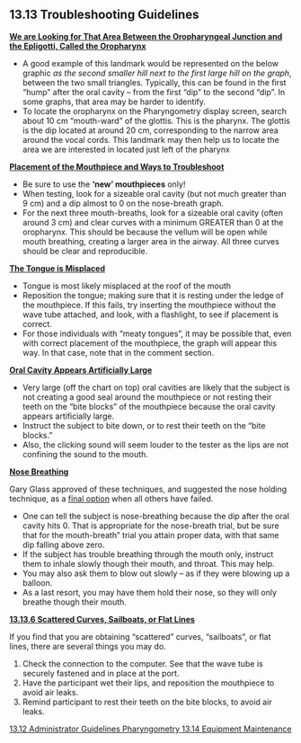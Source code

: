 ## 13.13 Troubleshooting Guidelines

<u>**We are Looking for That Area Between the Oropharyngeal Junction and the Epligotti, Called the Oropharynx**</u>

* A good example of this landmark would be represented on the below graphic _as the second smaller hill next to the first large hill on the graph_, between the two small triangles. Typically, this can be found in the first “hump” after the oral cavity – from the first “dip” to the second “dip”.  In some graphs, that area may be harder to identify.
* To locate the oropharynx on the Pharyngometry display screen, search about 10 cm “mouth-ward” of the glottis. This is the pharynx.  The glottis is the dip located at around 20 cm, corresponding to the narrow area around the vocal cords.  This landmark may then help us to locate the area we are interested in located just left of the pharynx

<u>**Placement of the Mouthpiece and Ways to Troubleshoot**</u>

* Be sure to use the **‘new’ mouthpieces** only!
* When testing, look for a sizeable oral cavity (but not much greater than 9 cm) and a dip almost to 0 on the nose-breath graph.
* For the next three mouth-breaths, look for a sizeable oral cavity (often around 3 cm) and clear curves with a minimum GREATER than 0 at the oropharynx.  This should be because the vellum will be open while mouth breathing, creating a larger area in the airway.  All three curves should be clear and reproducible.

<u>**The Tongue is Misplaced**</u>

* Tongue is most likely misplaced at the roof of the mouth
* Reposition the tongue; making sure that it is resting under the ledge of the mouthpiece.  If this fails, try inserting the mouthpiece without the wave tube attached, and look, with a flashlight, to see if placement is correct.
* For those individuals with “meaty tongues”, it may be possible that, even with correct placement of the mouthpiece, the graph will appear this way.  In that case, note that in the comment section.

<u>**Oral Cavity Appears Artificially Large**</u>

* Very large (off the chart on top) oral cavities are likely that the subject is not creating a good seal around the mouthpiece or not resting their teeth on the “bite blocks” of the mouthpiece because the oral cavity appears artificially large.
* Instruct the subject to bite down, or to rest their teeth on the “bite blocks.”
* Also, the clicking sound will seem louder to the tester as the lips are not confining the sound to the mouth.

<u>**Nose Breathing**</u>

Gary Glass approved of these techniques, and suggested the nose holding technique, as a <u>final option</u> when all others have failed.

* One can tell the subject is nose-breathing because the dip after the oral cavity hits 0.  That is appropriate for the nose-breath trial, but be sure that for the mouth-breath” trial you attain proper data, with that same dip falling above zero.
* If the subject has trouble breathing through the mouth only, instruct them to inhale slowly though their mouth, and throat.  This may help.
* You may also ask them to blow out slowly – as if they were blowing up a balloon.
* As a last resort, you may have them hold their nose, so they will only breathe though their mouth.

<u>**13.13.6 Scattered Curves, Sailboats, or Flat Lines**</u>

If you find that you are obtaining “scattered” curves, “sailboats”, or flat lines, there are several things you may do.

1. Check the connection to the computer.  See that the wave tube is securely fastened and in place at the port.
2. Have the participant wet their lips, and reposition the mouthpiece to avoid air leaks.
3. Remind participant to rest their teeth on the bite blocks, to avoid air leaks.



<div class="center">
<div class="btn-group">
  <a href=":pages_path:/manuals/pharyngometry/13-12-administrator-guidelines.md" class="btn btn-default">
    <span class="glyphicon glyphicon-chevron-left"></span>
    13.12 Administrator Guidelines
  </a>

  <a href=":pages_path:/manuals/pharyngometry" class="btn btn-default">
    <span class="glyphicon glyphicon-chevron-up"></span>
    Pharyngometry
  </a>

  <a href=":pages_path:/manuals/pharyngometry/13-14-equipment-maintenance.md" class="btn btn-success">
    13.14 Equipment Maintenance
    <span class="glyphicon glyphicon-chevron-right"></span>
  </a>
</div>
</div>
